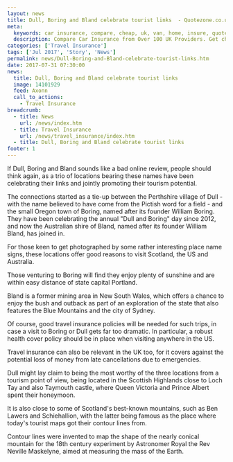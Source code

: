 ```yaml
---
layout: news
title: Dull, Boring and Bland celebrate tourist links  - Quotezone.co.uk
meta:
  keywords: car insurance, compare, cheap, uk, van, home, insure, quotes, online, comparison, bike, loans, life
  description: Compare Car Insurance from Over 100 UK Providers. Get cheap quotes online now using our fast, free, secure comparison site
categories: ['Travel Insurance']
tags: ['Jul 2017', 'Story', 'News']
permalink: news/Dull-Boring-and-Bland-celebrate-tourist-links.htm
date: 2017-07-31 07:30:00
news:
  title: Dull, Boring and Bland celebrate tourist links 
  image: 14101929
  feed: Axonn
  call_to_actions:
    - Travel Insurance
breadcrumb:
  - title: News
    url: /news/index.htm
  - title: Travel Insurance
    url: /news/travel_insurance/index.htm
  - title: Dull, Boring and Bland celebrate tourist links 
footer: 1
---
```


If Dull, Boring and Bland sounds like a bad online review, people should think again, as a trio of locations bearing these names have been celebrating their links and jointly promoting their tourism potential.

The connections started as a tie-up between the Perthshire village of Dull - with the name believed to have come from the Pictish word for a field - and the small Oregon town of Boring, named after its founder William Boring. They have been celebrating the annual &quot;Dull and Boring&quot; day since 2012, and now the Australian shire of Bland, named after its founder William Bland, has joined in.&nbsp;

For those keen to get photographed by some rather interesting place name signs, these locations offer good reasons to visit Scotland, the US and Australia.&nbsp;

Those venturing to Boring will find they enjoy plenty of sunshine and are within easy distance of state capital Portland.

Bland is a former mining area in New South Wales, which offers a chance to enjoy the bush and outback as part of an exploration of the state that also features the Blue Mountains and the city of Sydney. &nbsp;

Of course, good travel insurance policies will be needed for such trips, in case a visit to Boring or Dull gets far too dramatic. In particular, a robust health cover policy should be in place when visiting anywhere in the US.&nbsp;

Travel insurance can also be relevant in the UK too, for it covers against the potential loss of money from late cancellations due to emergencies.

Dull might lay claim to being the most worthy of the three locations from a tourism point of view, being located in the Scottish Highlands close to Loch Tay and also Taymouth castle, where Queen Victoria and Prince Albert spent their honeymoon.

It is also close to some of Scotland&#39;s best-known mountains, such as Ben Lawers and Schiehallion, with the latter being famous as the place where today&#39;s tourist maps got their contour lines from.

Contour lines were invented to map the shape of the nearly conical mountain for the 18th century experiment by Astronomer Royal the Rev Neville Maskelyne, aimed at measuring the mass of the Earth.
